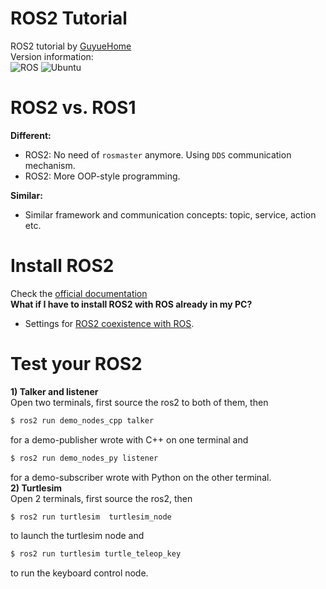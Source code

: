 # ROS2 Tutorial
ROS2 tutorial by [GuyueHome](https://www.bilibili.com/video/BV16B4y1Q7jQ/?spm_id_from=333.337.search-card.all.click)  
Version information:  
![ROS](https://img.shields.io/badge/ros2-humble-brightgreen)
![Ubuntu](https://img.shields.io/badge/ubuntu-20.04-brightgreen)  
  
  
# ROS2 vs. ROS1  
**Different:**  
- ROS2: No need of `rosmaster` anymore. Using `DDS` communication mechanism.  
- ROS2: More OOP-style programming.  
  
**Similar:**  
- Similar framework and communication concepts: topic, service, action etc.  
  
# Install ROS2
Check the [official documentation](https://docs.ros.org/en/humble/Installation/Ubuntu-Install-Debians.html)  
**What if I have to install ROS2 with ROS already in my PC?**  
- Settings for [ROS2 coexistence with ROS](https://stackoverflow.com/questions/61333625/ros2-coexistence-with-ros#:~:text=Based%20on%20Shrijit%20Singh%20comment%2C).  
# Test your ROS2
**1) Talker and listener**  
Open two terminals, first source the ros2 to both of them, then
```bash
$ ros2 run demo_nodes_cpp talker
```
for a demo-publisher wrote with C++ on one terminal and
```bash
$ ros2 run demo_nodes_py listener
```
for a demo-subscriber wrote with Python on the other terminal.  
**2) Turtlesim**  
Open 2 terminals, first source the ros2, then  
```bash
$ ros2 run turtlesim  turtlesim_node
```
to launch the turtlesim node and  
```bash
$ ros2 run turtlesim turtle_teleop_key
```
to run the keyboard control node.  

